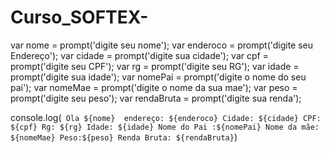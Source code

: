 # Curso_SOFTEX-



var nome = prompt('digite seu nome');
var enderoco = prompt('digite seu Endereço');
var cidade = prompt('digite sua cidade');
var cpf = prompt('digite seu CPF');
var rg = prompt('digite seu RG');
var idade = prompt('digite sua idade');
var nomePai = prompt('digite o nome do seu pai');
var nomeMae = prompt('digite o nome da sua mae');
var peso = prompt('digite seu peso');
var rendaBruta = prompt('digite sua renda');


console.log(` Ola ${nome} 
endereço: ${enderoco}
Cidade: ${cidade}
CPF: ${cpf}
Rg: ${rg}
Idade: ${idade}
Nome do Pai :${nomePai}
Nome da mãe: ${nomeMae}
Peso:${peso}
Renda Bruta: ${rendaBruta}`)
